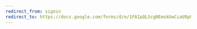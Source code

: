 ```yaml
---
redirect_from: signin
redirect_to: https://docs.google.com/forms/d/e/1FAIpQLScgNEmskUwCiaU9pP4eUMkO6lguLdIhiGvQu425f_GSx_2D_g/viewform
---
```

